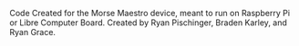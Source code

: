 Code Created for the Morse Maestro device, meant to run on Raspberry Pi or Libre Computer Board. Created by Ryan Pischinger, Braden Karley, and Ryan Grace.
